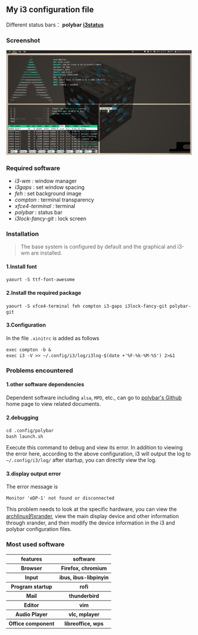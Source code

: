 ## My i3 configuration file

Different status bars：  **polybar**   [**i3status**](https://github.com/Kuari/i3-wm-config/tree/i3status)



### Screenshot

![my_desktop](../my_desktop.png)

### Required software

* *i3-wm* : window manager
* *i3gaps* : set window spacing
* *feh* : set background image
* *compton* : terminal transparency
* *xfce4-terminal* : terminal
* *polybar* : status bar
* *i3lock-fancy-git* : lock screen



### Installation

>The base system is configured by default and the graphical and i3-wm are installed.

#### 1.Install font
```
yaourt -S ttf-font-awesome
```
#### 2.Install the required package
```
yaourt -S xfce4-terminal feh compton i3-gaps i3lock-fancy-git polybar-git
```
#### 3.Configuration
In the file `.xinitrc` is added as follows
```
exec compton -b &
exec i3 -V >> ~/.config/i3/log/i3log-$(date +'%F-%k-%M-%S') 2>&1
```



### Problems encountered

#### 1.other software dependencies
Dependent software including `alsa`, `MPD`, etc., can go to [polybar's Github](https://github.com/jaagr/polybar) home page to view related documents.

#### 2.debugging
```
cd .config/polybar
bash launch.sh
```
Execute this command to debug and view its error. In addition to viewing the error here, according to the above configuration, i3 will output the log to `~/.config/i3/log/` after startup, you can directly view the log.

#### 3.display output error
The error message is
```
Monitor 'eDP-1' not found or disconnected
```
This problem needs to look at the specific hardware, you can view the [archlinux的xrander](https://wiki.archlinux.org/index.php/Xrandr), view the main display device and other information through xrander, and then modify the device information in the i3 and polybar configuration files.




### Most used software

<table>
    <tr>
        <th>features</th>
        <th>software</th>
    </tr>
    <tr>
        <th>Browser</th>
        <th>Firefox, chromium</th>
    </tr>
    <tr>
        <th>Input</th>
        <th>ibus, ibus-libpinyin</th>
    </tr>
    <tr>
        <th>Program startup</th>
        <th>rofi</th>
    </tr>
    <tr>
        <th>Mail</th>
        <th>thunderbird</th>
    </tr>
    <tr>
        <th>Editor</th>
        <th>vim</th>
    </tr>
    <tr>
        <th>Audio Player</th>
        <th>vlc, mplayer</th>
    </tr>
    <tr>
        <th>Office component</th>
        <th>libreoffice, wps</th>
    </tr>
</table>


